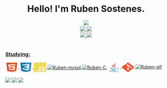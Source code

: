 <h1 align="center">Hello! I'm Ruben Sostenes.</h1>

<div align="center">
   <a href="https://github.com/rubensostenes">
   <img height="148em" src="http://github-profile-summary-cards.vercel.app/api/cards/profile-details?username=rubensostenes&theme=2077"/> <br>  
   <img height="150em" src="http://github-profile-summary-cards.vercel.app/api/cards/repos-per-language?username=rubensostenes&theme=2077"/> 
   <img height="150em" src="http://github-profile-summary-cards.vercel.app/api/cards/most-commit-language?username=rubensostenes&theme=2077"/><br>
   <img height="150em" src="http://github-profile-summary-cards.vercel.app/api/cards/stats?username=rubensostenes&theme=2077"/>
   <img height="150em" src="http://github-profile-summary-cards.vercel.app/api/cards/productive-time?username=rubensostenes&theme=2077&utcOffset=8"/>
</div>
  
 <br>  
   
 <div> 
   <h3>Studying:</h3><img align="center" alt="Ruben-HTML" height="30" width="40" src="https://raw.githubusercontent.com/devicons/devicon/master/icons/html5/html5-original.svg">
    <img align="center" alt="Ruben-CSS" height="30" width="40" src="https://raw.githubusercontent.com/devicons/devicon/master/icons/css3/css3-original.svg">
    <img align="center" alt="Ruben-Js" height="30" width="40" src="https://raw.githubusercontent.com/devicons/devicon/master/icons/javascript/javascript-plain.svg">
    <img align="center" alt="Ruben-mysql" height="50" width="50" src="https://cdn.jsdelivr.net/gh/devicons/devicon/icons/mysql/mysql-original-wordmark.svg" />        
    <img align="center" alt="Ruben-C" height="30" width="40" src="https://cdn.jsdelivr.net/gh/devicons/devicon/icons/csharp/csharp-original.svg" />
    <img align="center" alt="Ruben-Java" height="30" width="40" src="https://raw.githubusercontent.com/devicons/devicon/master/icons/java/java-original.svg">
    <img align="center" alt="Ruben-git" height="30" width="40" src="https://raw.githubusercontent.com/devicons/devicon/master/icons/git/git-original.svg">
    <img align="rigt" alt="Ruben-gif" height="170" src="ruben.gif">
  </div>
 
 <br>  
   
  <div> 
    <a href="https://instagram.com/ruben_sostenes" target="_blank"><img src="https://img.shields.io/badge/-Instagram-%23E4405F?style=for-the-badge&logo=instagram&logoColor=white" target="_blank"></a>
    <a href = "mailto:rubenmelo332@gmail.com"><img src="https://img.shields.io/badge/-Gmail-%23333?style=for-the-badge&logo=gmail&logoColor=white" target="_blank"></a>
    <a href="https://www.linkedin.com/in/ruben-sostenes-192704231" target="_blank"><img src="https://img.shields.io/badge/-LinkedIn-%230077B5?style=for-the-badge&logo=linkedin&logoColor=white" target="_blank"></a> 
   
  </div>
